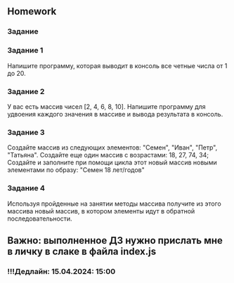 ## Homework

### Задание

### Задание 1

Напишите программу, которая выводит в консоль все четные числа от 1 до 20.

### Задание 2

У вас есть массив чисел [2, 4, 6, 8, 10]. Напишите программу для удвоения каждого значения в массиве и вывода результата в консоль.

### Задание 3

Создайте массив из следующих элементов: "Семен", "Иван", "Петр", "Татьяна". Создайте еще один массив с возрастами: 18, 27, 74, 34; Создайте и заполните при помощи цикла этот новый массив новыми элементами по образу: "Семен 18 лет/годов"

### Задание 4

Используя пройденные на занятии методы массива получите из этого массива новый массив, в котором элементы идут в обратной последовательности.

## Важно: выполненное ДЗ нужно прислать мне в личку в слаке в файла index.js

### !!!Дедлайн: 15.04.2024: 15:00
